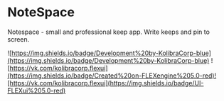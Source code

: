 # NoteSpace
Notespace - small and professional keep app. Write keeps and pin to screen.

![https://img.shields.io/badge/Development%20by-KolibraCorp-blue](https://img.shields.io/badge/Development%20by-KolibraCorp-blue)                     ![https://vk.com/kolibracorp.flexui](https://img.shields.io/badge/Created%20on-FLEXengine%205.0-red)![https://vk.com/kolibracorp.flexui](https://img.shields.io/badge/UI-FLEXui%205.0-red)
